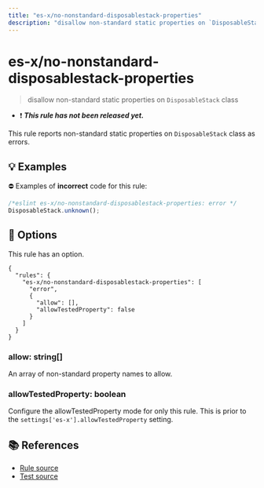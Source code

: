```yaml
---
title: "es-x/no-nonstandard-disposablestack-properties"
description: "disallow non-standard static properties on `DisposableStack` class"
---
```


# es-x/no-nonstandard-disposablestack-properties
> disallow non-standard static properties on `DisposableStack` class

- ❗ <badge text="This rule has not been released yet." vertical="middle" type="error"> ***This rule has not been released yet.*** </badge>

This rule reports non-standard static properties on `DisposableStack` class as errors.

## 💡 Examples

⛔ Examples of **incorrect** code for this rule:

<eslint-playground type="bad">

```js
/*eslint es-x/no-nonstandard-disposablestack-properties: error */
DisposableStack.unknown();
```

</eslint-playground>

## 🔧 Options

This rule has an option.

```jsonc
{
  "rules": {
    "es-x/no-nonstandard-disposablestack-properties": [
      "error",
      {
        "allow": [],
        "allowTestedProperty": false
      }
    ]
  }
}
```

### allow: string[]

An array of non-standard property names to allow.

### allowTestedProperty: boolean

Configure the allowTestedProperty mode for only this rule.
This is prior to the `settings['es-x'].allowTestedProperty` setting.

## 📚 References

- [Rule source](https://github.com/eslint-community/eslint-plugin-es-x/blob/master/lib/rules/no-nonstandard-disposablestack-properties.js)
- [Test source](https://github.com/eslint-community/eslint-plugin-es-x/blob/master/tests/lib/rules/no-nonstandard-disposablestack-properties.js)
